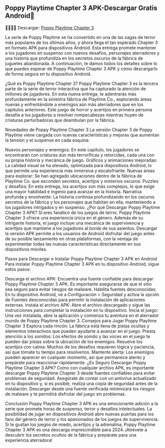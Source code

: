 ## Poppy Playtime Chapter 3 APK-Descargar Gratis Android👋

👻👻👻👻 Descargar: [Poppy Playtime Chapter 3 ](https://apktoca.com)

La serie de Poppy Playtime se ha convertido en una de las sagas de terror más populares de los últimos años, y ahora llega el tan esperado Chapter 3 en formato APK para dispositivos Android. Esta entrega promete mantener a los jugadores en suspenso con nuevos desafíos, personajes aterradores y una historia que profundiza en los secretos oscuros de la fábrica de juguetes abandonada. A continuación, te damos todos los detalles sobre lo que puedes esperar de Poppy Playtime Chapter 3 APK y cómo descargarlo de forma segura en tu dispositivo Android.

¿Qué es Poppy Playtime Chapter 3?
Poppy Playtime Chapter 3 es la tercera parte de la serie de terror interactiva que ha capturado la atención de millones de jugadores. En esta nueva entrega, te adentrarás más profundamente en la siniestra fábrica de Playtime Co., explorando áreas nuevas y enfrentándote a enemigos aún más aterradores que en los capítulos anteriores. Este juego de horror y acertijos en primera persona desafía a los jugadores a resolver rompecabezas mientras huyen de criaturas perturbadoras que deambulan por la fábrica.

Novedades de Poppy Playtime Chapter 3
La versión Chapter 3 de Poppy Playtime viene cargada con nuevas características y mejoras que aumentan la tensión y el suspense en cada esquina:

Nuevos personajes y enemigos: En este capítulo, los jugadores se encontrarán con criaturas aún más terroríficas y retorcidas, cada una con su propia historia y mecánica de juego.
Gráficos y animaciones mejoradas: La calidad visual se ha elevado, optimizada para dispositivos Android, lo que permite una experiencia más inmersiva y escalofriante.
Nuevas áreas para explorar: Se han agregado ubicaciones dentro de la fábrica de Playtime Co. que esconden secretos, acertijos y misterios oscuros.
Puzzles y desafíos: En esta entrega, los acertijos son más complejos, lo que exige una mayor habilidad e ingenio para avanzar en la historia.
Narrativa profunda y envolvente: La historia continúa profundizando en los oscuros secretos de la fábrica y los personajes que habitan en ella, manteniendo a los jugadores intrigados y en suspenso.
¿Por qué Descargar Poppy Playtime Chapter 3 APK?
Si eres fanático de los juegos de terror, Poppy Playtime Chapter 3 ofrece una experiencia única en el género. Además de su intrigante historia, el juego incluye una mecánica de supervivencia y acertijos que mantiene a los jugadores al borde de sus asientos. Descargar la versión APK permite a los usuarios de Android disfrutar del juego antes de su posible lanzamiento en otras plataformas, con la ventaja de experimentar todas las nuevas características directamente en sus dispositivos móviles.

Pasos para Descargar e Instalar Poppy Playtime Chapter 3 APK en Android
Para instalar Poppy Playtime Chapter 3 APK en tu dispositivo Android, sigue estos pasos:

Descarga el archivo APK: Encuentra una fuente confiable para descargar Poppy Playtime Chapter 3 APK. Es importante asegurarse de que el sitio sea seguro para evitar riesgos de malware.
Habilita fuentes desconocidas: En tu dispositivo Android, ve a Configuración > Seguridad y activa la opción de Fuentes desconocidas para permitir la instalación de aplicaciones externas.
Instala el archivo APK: Abre el archivo descargado y sigue las instrucciones para completar la instalación en tu dispositivo.
Inicia el juego: Una vez instalada, abre la aplicación y comienza tu aventura en el aterrador mundo de Poppy Playtime Chapter 3.
Consejos para Jugar Poppy Playtime Chapter 3
Explora cada rincón: La fábrica está llena de pistas ocultas y elementos interactivos que pueden ayudarte a avanzar en el juego.
Presta atención a los sonidos: Los efectos de sonido y las voces en el juego te pueden dar pistas sobre la ubicación de los enemigos.
Resuelve los acertijos con calma: Muchos de los desafíos requieren lógica y paciencia, así que tómate tu tiempo para resolverlos.
Mantente alerta: Los enemigos pueden aparecer en cualquier momento, así que permanece atento y prepárate para reaccionar rápidamente.
¿Es Seguro Descargar Poppy Playtime Chapter 3 APK?
Como con cualquier archivo APK, es importante descargar Poppy Playtime Chapter 3 desde fuentes confiables para evitar problemas de seguridad. Asegúrate de contar con un antivirus actualizado en tu dispositivo y, si es posible, realiza una copia de seguridad antes de la instalación. Descargar desde una fuente verificada minimizará los riesgos de malware y te permitirá disfrutar del juego sin problemas.

Conclusión
Poppy Playtime Chapter 3 APK es una emocionante adición a la serie que promete horas de suspenso, terror y desafíos intelectuales. La posibilidad de jugar en dispositivos Android abre nuevas puertas para los fans del género de terror y los apasionados de los juegos de supervivencia. Si te gustan los juegos de miedo, acertijos y la adrenalina, Poppy Playtime Chapter 3 APK es una descarga imprescindible para 2024. ¡Atrévete a descubrir los secretos ocultos de la fábrica y prepárate para una experiencia aterradora!

